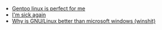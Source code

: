 
* [Gentoo linux is perfect for me](/page/blog/blogs/Gentoo-linux-is-perfect-for-me.html)
* [I'm sick again](/page/blog/blogs/I'm-sick-again.html)
* [Why is GNU/Linux better than microsoft windows (winshit)](/page/blog/blogs/Why-is-GNU_Linux-better-than-microsoft-windows-(winshit).html)